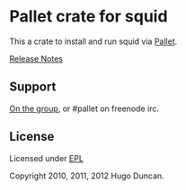 # Pallet crate for squid

This a crate to install and run squid via [Pallet](http://pallet.github.com/pallet).

[Release Notes](ReleaseNotes.md)

## Support

[On the group](http://groups.google.com/group/pallet-clj), or #pallet on freenode irc.

## License

Licensed under [EPL](http://www.eclipse.org/legal/epl-v10.html)

Copyright 2010, 2011, 2012 Hugo Duncan.
